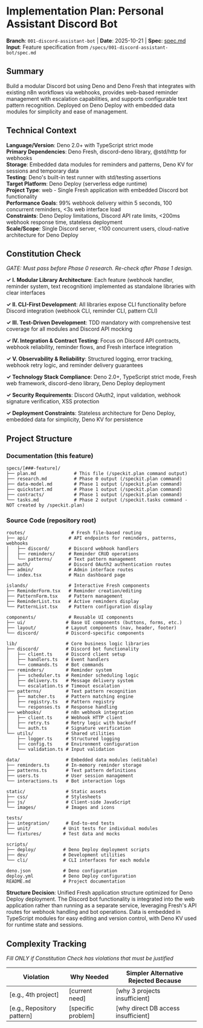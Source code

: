 # Implementation Plan: Personal Assistant Discord Bot

**Branch**: `001-discord-assistant-bot` | **Date**: 2025-10-21 | **Spec**: [spec.md](spec.md)
**Input**: Feature specification from `/specs/001-discord-assistant-bot/spec.md`

## Summary

Build a modular Discord bot using Deno and Deno Fresh that integrates with existing n8n workflows via webhooks, provides web-based reminder management with escalation capabilities, and supports configurable text pattern recognition. Deployed on Deno Deploy with embedded data modules for simplicity and ease of management.

## Technical Context

**Language/Version**: Deno 2.0+ with TypeScript strict mode  
**Primary Dependencies**: Deno Fresh, discord-deno library, @std/http for webhooks  
**Storage**: Embedded data modules for reminders and patterns, Deno KV for sessions and temporary data  
**Testing**: Deno's built-in test runner with std/testing assertions  
**Target Platform**: Deno Deploy (serverless edge runtime)  
**Project Type**: web - Single Fresh application with embedded Discord bot functionality  
**Performance Goals**: 99% webhook delivery within 5 seconds, 100 concurrent reminders, <3s web interface load  
**Constraints**: Deno Deploy limitations, Discord API rate limits, <200ms webhook response time, stateless deployment  
**Scale/Scope**: Single Discord server, <100 concurrent users, cloud-native architecture for Deno Deploy

## Constitution Check

*GATE: Must pass before Phase 0 research. Re-check after Phase 1 design.*

**✓ I. Modular Library Architecture**: Each feature (webhook handler, reminder system, text recognition) implemented as standalone libraries with clear interfaces

**✓ II. CLI-First Development**: All libraries expose CLI functionality before Discord integration (webhook CLI, reminder CLI, pattern CLI)

**✓ III. Test-Driven Development**: TDD mandatory with comprehensive test coverage for all modules and Discord API mocking

**✓ IV. Integration & Contract Testing**: Focus on Discord API contracts, webhook reliability, reminder flows, and Fresh interface integration

**✓ V. Observability & Reliability**: Structured logging, error tracking, webhook retry logic, and reminder delivery guarantees

**✓ Technology Stack Compliance**: Deno 2.0+, TypeScript strict mode, Fresh web framework, discord-deno library, Deno Deploy deployment

**✓ Security Requirements**: Discord OAuth2, input validation, webhook signature verification, XSS protection

**✓ Deployment Constraints**: Stateless architecture for Deno Deploy, embedded data for simplicity, Deno KV for persistence

## Project Structure

### Documentation (this feature)

```
specs/[###-feature]/
├── plan.md              # This file (/speckit.plan command output)
├── research.md          # Phase 0 output (/speckit.plan command)
├── data-model.md        # Phase 1 output (/speckit.plan command)
├── quickstart.md        # Phase 1 output (/speckit.plan command)
├── contracts/           # Phase 1 output (/speckit.plan command)
└── tasks.md             # Phase 2 output (/speckit.tasks command - NOT created by /speckit.plan)
```

### Source Code (repository root)

```
routes/                 # Fresh file-based routing
├── api/               # API endpoints for reminders, patterns, webhooks
│   ├── discord/       # Discord webhook handlers  
│   ├── reminders/     # Reminder CRUD operations
│   └── patterns/      # Text pattern management
├── auth/              # Discord OAuth2 authentication routes
├── admin/             # Admin interface routes
└── index.tsx          # Main dashboard page

islands/               # Interactive Fresh components
├── ReminderForm.tsx   # Reminder creation/editing
├── PatternForm.tsx    # Pattern management
├── ReminderList.tsx   # Active reminders display
└── PatternList.tsx    # Pattern configuration display

components/            # Reusable UI components
├── ui/               # Base UI components (buttons, forms, etc.)
├── layout/           # Layout components (nav, header, footer)
└── discord/          # Discord-specific components

lib/                  # Core business logic libraries
├── discord/          # Discord bot functionality
│   ├── client.ts     # Discord client setup
│   ├── handlers.ts   # Event handlers
│   └── commands.ts   # Bot commands
├── reminders/        # Reminder system
│   ├── scheduler.ts  # Reminder scheduling logic
│   ├── delivery.ts   # Message delivery system
│   └── escalation.ts # Timeout escalation
├── patterns/         # Text pattern recognition
│   ├── matcher.ts    # Pattern matching engine
│   ├── registry.ts   # Pattern registry
│   └── responses.ts  # Response handling
├── webhooks/         # n8n webhook integration
│   ├── client.ts     # Webhook HTTP client
│   ├── retry.ts      # Retry logic with backoff
│   └── auth.ts       # Signature verification
└── utils/            # Shared utilities
    ├── logger.ts     # Structured logging
    ├── config.ts     # Environment configuration
    └── validation.ts # Input validation

data/                 # Embedded data modules (editable)
├── reminders.ts      # In-memory reminder storage
├── patterns.ts       # Text pattern definitions
├── users.ts          # User session management
└── interactions.ts   # Bot interaction logs

static/               # Static assets
├── css/              # Stylesheets
├── js/               # Client-side JavaScript
└── images/           # Images and icons

tests/
├── integration/      # End-to-end tests
├── unit/            # Unit tests for individual modules
└── fixtures/        # Test data and mocks

scripts/
├── deploy/          # Deno Deploy deployment scripts
├── dev/             # Development utilities
└── cli/             # CLI interfaces for each module

deno.json            # Deno configuration
deploy.yml           # Deno Deploy configuration
README.md            # Project documentation
```

**Structure Decision**: Unified Fresh application structure optimized for Deno Deploy deployment. The Discord bot functionality is integrated into the web application rather than running as a separate service, leveraging Fresh's API routes for webhook handling and bot operations. Data is embedded in TypeScript modules for easy editing and version control, with Deno KV used for runtime state and sessions.

## Complexity Tracking

*Fill ONLY if Constitution Check has violations that must be justified*

| Violation | Why Needed | Simpler Alternative Rejected Because |
|-----------|------------|-------------------------------------|
| [e.g., 4th project] | [current need] | [why 3 projects insufficient] |
| [e.g., Repository pattern] | [specific problem] | [why direct DB access insufficient] |

